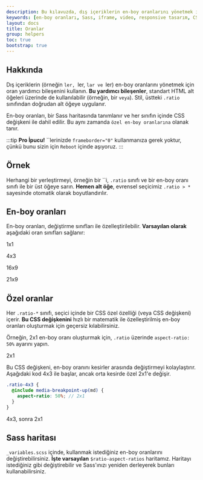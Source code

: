```yaml
---
description: Bu kılavuzda, dış içeriklerin en-boy oranlarını yönetmek için oluşturulan sahte öğeleri kullanmayı öğrenin. Video veya slayt gösterisi yerleştirmeleri için ideal bir çözümdür.
keywords: [en-boy oranları, Sass, iframe, video, responsive tasarım, CSS değişkenleri, Bootstrap]
layout: docs
title: Oranlar
group: helpers
toc: true
bootstrap: true
---
```


## Hakkında

Dış içeriklerin (örneğin ``ler, ``ler, ``lar ve ``ler) en-boy oranlarını yönetmek için oran yardımcı bileşenini kullanın. **Bu yardımcı bileşenler**, standart HTML alt öğeleri üzerinde de kullanılabilir (örneğin, bir `` veya ``). Stil, üstteki `.ratio` sınıfından doğrudan alt öğeye uygulanır.

En-boy oranları, bir Sass haritasında tanımlanır ve her sınıfın içinde CSS değişkeni ile dahil edilir. Bu aynı zamanda `özel en-boy oranlarına` olanak tanır.

:::tip
**Pro İpucu!** ``lerinizde `frameborder="0"` kullanmanıza gerek yoktur, çünkü bunu sizin için `Reboot` içinde aşıyoruz.
:::

## Örnek

Herhangi bir yerleştirmeyi, örneğin bir ``i, `.ratio` sınıfı ve bir en-boy oranı sınıfı ile bir üst öğeye sarın. **Hemen alt öğe**, evrensel seçicimiz `.ratio > *` sayesinde otomatik olarak boyutlandırılır.

  

## En-boy oranları

En-boy oranları, değiştirme sınıfları ile özelleştirilebilir. **Varsayılan olarak** aşağıdaki oran sınıfları sağlanır:

  1x1


  4x3


  16x9


  21x9

## Özel oranlar

Her `.ratio-*` sınıfı, seçici içinde bir CSS özel özelliği (veya CSS değişkeni) içerir. **Bu CSS değişkenini** hızlı bir matematik ile özelleştirilmiş en-boy oranları oluşturmak için geçersiz kılabilirsiniz.

Örneğin, 2x1 en-boy oranı oluşturmak için, `.ratio` üzerinde `aspect-ratio: 50%` ayarını yapın.

  2x1

Bu CSS değişkeni, en-boy oranını kesirler arasında değiştirmeyi kolaylaştırır. Aşağıdaki kod 4x3 ile başlar, ancak orta kesirde özel 2x1'e değişir.

```scss
.ratio-4x3 {
  @include media-breakpoint-up(md) {
    aspect-ratio: 50%; // 2x1
  }
}
```

  4x3, sonra 2x1

## Sass haritası

`_variables.scss` içinde, kullanmak istediğiniz en-boy oranlarını değiştirebilirsiniz. **İşte varsayılan** `$ratio-aspect-ratios` haritamız. Haritayı istediğiniz gibi değiştirebilir ve Sass'ınızı yeniden derleyerek bunları kullanabilirsiniz.

